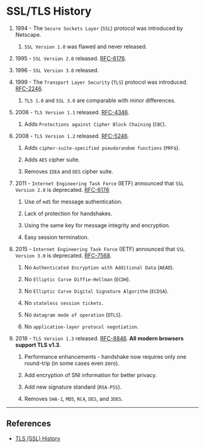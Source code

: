 # SSL/TLS History

1. 1994 - The `Secure Sockets Layer` (`SSL`) protocol was introduced by Netscape.

    1. `SSL Version 1.0` was flawed and never released.

2. 1995 - `SSL Version 2.0` released. [RFC-6176](https://tools.ietf.org/html/rfc6176).

3. 1996 - `SSL Version 3.0` released.

4. 1999 - The `Transport Layer Security` (`TLS`) protocol was introduced. [RFC-2246](https://tools.ietf.org/html/rfc2246).

    1. `TLS 1.0` and `SSL 3.0` are comparable with minor differences.

5. 2006 - `TLS Version 1.1` released. [RFC-4346](https://tools.ietf.org/html/rfc4346).

    1. Adds `Protections against Cipher Block Chaining` (`CBC`).

6. 2008 - `TLS Version 1.2` released. [RFC-5246](https://tools.ietf.org/html/rfc5246).

    1. Adds `cipher-suite-specified pseudorandom functions` (`PRF`s).
    
    2. Adds `AES` cipher suite.
    
    3. Removes `IDEA` and `DES` cipher suite.

7. 2011 - `Internet Engineering Task Force` (IETF) announced that `SSL Version 2.0` is deprecated. [RFC-6176](https://tools.ietf.org/html/rfc6176)

    1. Use of `md5` for message authentication.

    2. Lack of protection for handshakes.

    3. Using the same key for message integrity and encryption.

    4. Easy session termination.

8. 2015 - `Internet Engineering Task Force` (IETF) announced that `SSL Version 3.0` is deprecated. [RFC-7568](https://tools.ietf.org/html/rfc7568).

    1. No `Authenticated Encryption with Additional Data` (`AEAD`).

    2. No `Elliptic Curve Diffie-Hellman` (`ECDH`).

    3. No `Elliptic Curve Digital Signature Algorithm` (`ECDSA`).

    4. No `stateless session tickets`.

    5. No `datagram mode of operation` (`DTLS`).

    6. No `application-layer protocol negotiation`.

9. 2018 - `TLS Version 1.3` released. [RFC-8846](https://tools.ietf.org/html/rfc8446). __All modern browsers support TLS v1.3__.

    1. Performance enhancements - handshake now requires only one round-trip (in some cases even zero). 
    
    2. Add encryption of SNI information for better privacy.
    
    3. Add new signature standard (`RSA-PSS`). 

    4. Removes `SHA-1`, `MD5`, `RC4`, `DES`, and `3DES`.

---

## References

 * [TLS (SSL) History](https://www.acunetix.com/blog/articles/history-of-tls-ssl-part-2)
